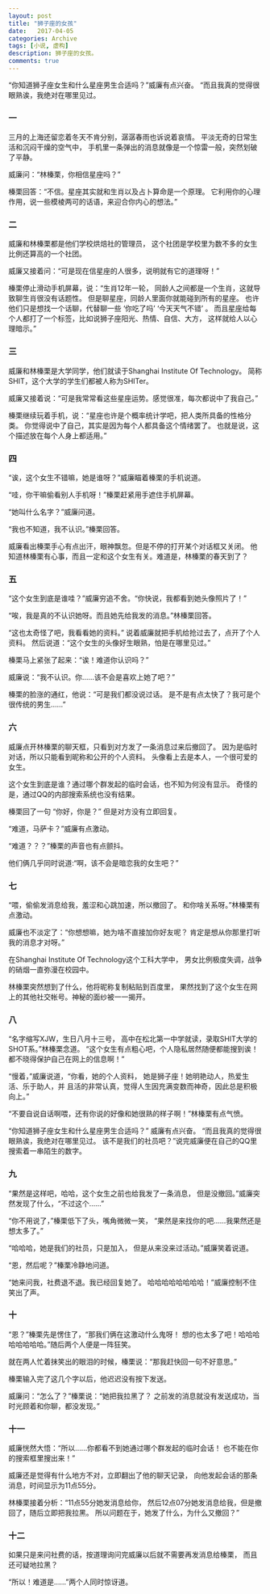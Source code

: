 ```yaml
---
layout: post
title: "狮子座的女孩"
date:   2017-04-05
categories: Archive
tags: [小说, 虚构]
description: 狮子座的女孩。
comments: true
---
```


  “你知道狮子座女生和什么星座男生合适吗？”威廉有点兴奋。 “而且我真的觉得很眼熟诶，我绝对在哪里见过。

### 一



三月的上海还留恋着冬天不肯分别，潺潺春雨也诉说着哀情。
      平淡无奇的日常生活和沉闷干燥的空气中，
      手机里一条弹出的消息就像是一个惊雷一般，突然划破了平静。     

威廉问：“林榛栗，你相信星座吗？”

榛栗回答：“不信。星座其实就和生肖以及占卜算命是一个原理。
      它利用你的心理作用，说一些模棱两可的话语，来迎合你内心的想法。”



### 二



威廉和林榛栗都是他们学校烘焙社的管理员，
      这个社团是学校里为数不多的女生比例还算高的一个社团。

威廉又接着问：“可是现在信星座的人很多，说明就有它的道理呀！”

榛栗停止滑动手机屏幕，说：“生肖12年一轮，
      同龄人之间都是一个生肖，这就导致聊生肖很没有话题性。
      但是聊星座，同龄人里面你就能碰到所有的星座。
      也许他们只是想找一个话聊，代替聊一些 ‘你吃了吗’ ‘今天天气不错’ 。
      而且星座给每个人都打了一个标签，比如说狮子座阳光、热情、自信、大方，
      这样就给人以心理暗示。”



### 三



威廉和林榛栗是大学同学，他们就读于Shanghai Institute Of Technology。
      简称SHIT，这个大学的学生们都被人称为SHITer。

威廉又接着说：“可是我常常看这些星座运势。感觉很准，每次都说中了我自己。”

榛栗继续玩着手机，说：“星座也许是个概率统计学吧，把人类所具备的性格分类。
      你觉得说中了自己，其实是因为每个人都具备这个情绪罢了。
      也就是说，这个描述放在每个人身上都适用。”



### 四



“诶，这个女生不错嘛，她是谁呀？”威廉瞄着榛栗的手机说道。

“哇，你干嘛偷看别人手机呀！”榛栗赶紧用手遮住手机屏幕。

“她叫什么名字？”威廉问道。

 “我也不知道，我不认识。”榛栗回答。

威廉看出榛栗手心有点出汗，眼神飘忽。但是不停的打开某个对话框又关闭。
      他知道林榛栗有心事，而且一定和这个女生有关。难道是，林榛栗的春天到了？



### 五



“这个女生到底是谁哇？”威廉穷追不舍。“你快说，我都看到她头像照片了！”

“唉，我是真的不认识她呀。而且她先给我发的消息。”林榛栗回答。

“这也太奇怪了吧，我看看她的资料。”
      说着威廉就把手机给抢过去了，点开了个人资料。
      然后说道：“这个女生的头像好生眼熟，怕是在哪里见过。”

 榛栗马上紧张了起来：“诶！难道你认识吗？”

  威廉说：“我不认识。你……该不会是喜欢上她了吧？”

榛栗的脸涨的通红，他说：“可是我们都没说过话。
      是不是有点太快了？我可是个很传统的男生……”



### 六



威廉点开林榛栗的聊天框，只看到对方发了一条消息过来后撤回了。
      因为是临时对话，所以只能看到昵称和公开的个人资料。
      头像看上去是本人，一个很可爱的女生。

 这个女生到底是谁？通过哪个群发起的临时会话，也不知为何没有显示。
      奇怪的是，通过QQ的内部搜索系统也没有结果。

 榛栗回了一句 “你好，你是？” 但是对方没有立即回复。

“难道，马萨卡？”威廉有点激动。

“难道？？？”榛栗的声音也有点颤抖。

  他们俩几乎同时说道:“啊，该不会是暗恋我的女生吧？”



### 七



“喂，偷偷发消息给我，羞涩和心跳加速，所以撤回了。
      和你啥关系呀。”林榛栗有点激动。

 威廉也不淡定了：“你想想嘛，她为啥不直接加你好友呢？
      肯定是想从你那里打听我的消息才对呀。”

  在Shanghai Institute Of Technology这个工科大学中，
      男女比例极度失调，战争的硝烟一直弥漫在校园中。

林榛栗突然想到了什么，他将昵称复制粘贴到百度里，
      果然找到了这个女生在网上的其他社交帐号。神秘的面纱被一一揭开。



### 八



“名字缩写XJW，生日八月十三号，
     高中在松北第一中学就读，录取SHIT大学的SHOT系。”林榛栗念道。
     “这个女生有点粗心吧，个人隐私居然随便都能搜到诶！
     都不晓得保护自己在网上的信息啊！”

 “慢着，”威廉说道，“你看，她的个人资料，
      她是狮子座！她明艳动人，热爱生活、乐于助人，并
      且活的非常认真，觉得人生因充满变数而神奇，因此总是积极向上。”

“不要自说自话啊喂，还有你说的好像和她很熟的样子啊！”林榛栗有点气愤。

 “你知道狮子座女生和什么星座男生合适吗？”
      威廉有点兴奋。 “而且我真的觉得很眼熟诶，我绝对在哪里见过。
      该不是我们的社员吧？”说完威廉便在自己的QQ里搜索着一串陌生的数字。



### 九



“果然是这样吧，哈哈，这个女生之前也给我发了一条消息，
      但是没撤回。”威廉突然发现了什么，“不过这个……”

 “你不用说了，”榛栗低下了头，嘴角微微一笑，
      “果然是来找你的吧……我果然还是想太多了。”

“哈哈哈，她是我们的社员，只是加入，
      但是从来没来过活动。”威廉笑着说道。

“恩，然后呢？”榛栗冷静地问道。

 “她来问我，社费退不退。我已经回复她了。
      哈哈哈哈哈哈哈哈！”威廉控制不住笑出了声。



### 十



“恩？”榛栗先是愣住了，“那我们俩在这激动什么鬼呀！
      想的也太多了吧！哈哈哈哈哈哈哈哈。”随后两个人便是一阵狂笑。

 就在两人忙着抹笑出的眼泪的时候，榛栗说：“那我赶快回一句不好意思。”

榛栗输入完了这几个字以后，他迟迟没有按下发送。

威廉问：“怎么了？”榛栗说：“她把我拉黑了？
      之前发的消息就没有发送成功，当时光顾着和你聊，都没发现。”



### 十一



威廉恍然大悟：“所以……你都看不到她通过哪个群发起的临时会话！
      也不能在你的搜索框里搜出来！”

 威廉还是觉得有什么地方不对，立即翻出了他的聊天记录，
      向他发起会话的那条消息，时间显示为11点55分。

林榛栗接着分析：“11点55分她发消息给你，
      然后12点07分她发消息给我，但是撤回了，随后立即把我拉黑。
      所以问题在于，她发了什么，为什么又撤回？”



### 十二



如果只是来问社费的话，按道理询问完威廉以后就不需要再发消息给榛栗，
      而且还可疑地拉黑？

“所以！难道是……”两个人同时惊讶道。

